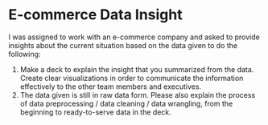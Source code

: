 # E-commerce Data Insight


I was assigned to work with an e-commerce company and asked to provide insights about the current situation based on the data given to do the following:
  1. Make a deck to explain the insight that you summarized from the data. Create clear visualizations in order to communicate the information effectively to the other team members and executives.
  2. The data given is still in raw data form. Please also explain the process of data preprocessing / data cleaning / data wrangling, from the beginning to ready-to-serve data in the deck.
